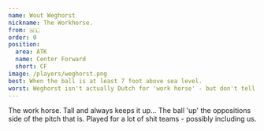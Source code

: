 ```yaml
---
name: Wout Weghorst
nickname: The Workhorse.
from: 🇳🇱
order: 0
position:
  area: ATK
  name: Center Forward
  short: CF
image: /players/weghorst.png
best: When the ball is at least 7 foot above sea level.
worst: Weghorst isn't actually Dutch for 'work horse' - but don't tell James or Paul.
---
```


The work horse. Tall and always keeps it up... The ball 'up' the oppositions side of the pitch that is. Played for a lot of shit teams - possibly including us.
